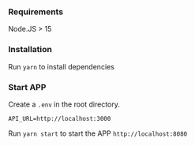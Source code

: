 ### Requirements

Node.JS > 15

### Installation 

Run `yarn` to install dependencies

### Start APP

Create a `.env` in the root directory.

```
API_URL=http://localhost:3000
```

Run `yarn start` to start the APP `http://localhost:8080`